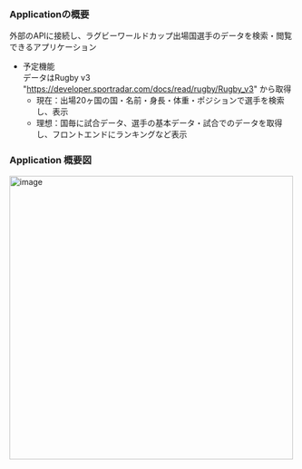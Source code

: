 ### Applicationの概要  
外部のAPIに接続し、ラグビーワールドカップ出場国選手のデータを検索・閲覧できるアプリケーション

- 予定機能  
  データはRugby v3 "https://developer.sportradar.com/docs/read/rugby/Rugby_v3"  から取得  
  - 現在：出場20ヶ国の国・名前・身長・体重・ポジションで選手を検索し、表示  
  - 理想：国毎に試合データ、選手の基本データ・試合でのデータを取得し、フロントエンドにランキングなど表示
    
### Application 概要図
<img width="500" alt="image" src="https://github.com/Satoru-Oki/9th-topic-raisetech/assets/143796169/f7f54ae1-ab64-43a8-a03d-8b5df005c1bf">

